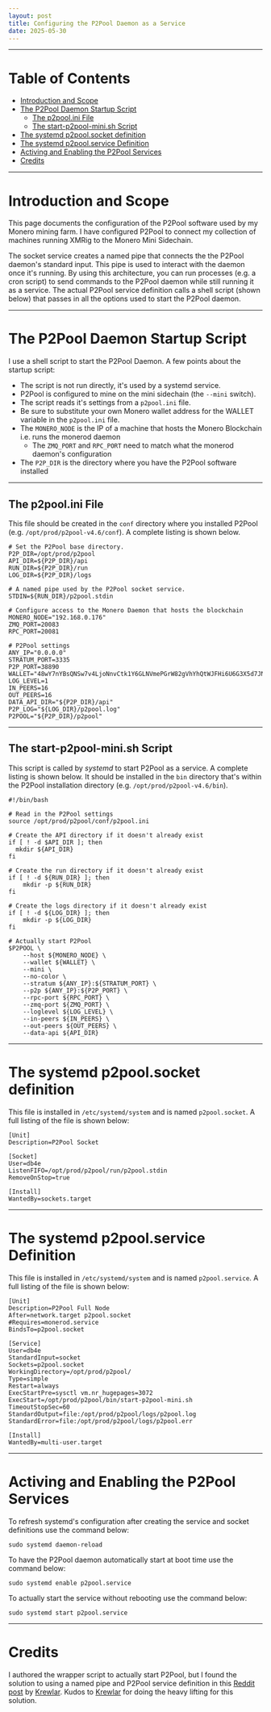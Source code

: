 ```yaml
---
layout: post
title: Configuring the P2Pool Daemon as a Service
date: 2025-05-30
---
```


---

# Table of Contents

* [Introduction and Scope](#introduction-and-scope)
* [The P2Pool Daemon Startup Script](#the-p2pool-daemon-startup-script)
  * [The p2pool.ini File](#the-p2pool.ini-file)
  * [The start-p2pool-mini.sh Script](#the-start-p2pool-mini.sh-script)
* [The systemd p2pool.socket definition](#the-systemd-p2pool.socket-definition)
* [The systemd p2pool.service Definition](#the-systemd-p2pool.service-definition)
* [Activing and Enabling the P2Pool Services](#Activing-and-enabling-the-p2pool-services)
* [Credits](#credits)

---

# Introduction and Scope

This page documents the configuration of the P2Pool software used by my Monero mining farm. I have configured P2Pool to connect my collection of machines running XMRig to the Monero Mini Sidechain.

The socket service creates a named pipe that connects the the P2Pool daemon's standard input. This pipe is used to interact with the daemon once it's running. By using this architecture, you can run processes (e.g. a cron script) to send commands to the P2Pool daemon while still running it as a service. The actual P2Pool service definition calls a shell script (shown below) that passes in all the options used to start the P2Pool daemon.

---

# The P2Pool Daemon Startup Script

I use a shell script to start the P2Pool Daemon. A few points about the startup script:

* The script is not run directly, it's used by a systemd service.
* P2Pool is configured to mine on the mini sidechain (the `--mini` switch).
* The script reads it's settings from a `p2pool.ini` file.
* Be sure to substitute your own Monero wallet address for the WALLET variable in the `p2pool.ini` file.
* The `MONERO_NODE` is the IP of a machine that hosts the Monero Blockchain i.e. runs the monerod daemon
  * The `ZMQ_PORT` and `RPC_PORT` need to match what the monerod daemon's configuration
* The `P2P_DIR` is the directory where you have the P2Pool software installed

---

## The p2pool.ini File

This file should be created in the `conf` directory where you installed P2Pool (e.g. `/opt/prod/p2pool-v4.6/conf`). A complete listing is shown below.

```
# Set the P2Pool base directory.
P2P_DIR=/opt/prod/p2pool
API_DIR=${P2P_DIR}/api
RUN_DIR=${P2P_DIR}/run
LOG_DIR=${P2P_DIR}/logs

# A named pipe used by the P2Pool socket service.
STDIN=${RUN_DIR}/p2pool.stdin

# Configure access to the Monero Daemon that hosts the blockchain
MONERO_NODE="192.168.0.176"
ZMQ_PORT=20083
RPC_PORT=20081

# P2Pool settings
ANY_IP="0.0.0.0"
STRATUM_PORT=3335
P2P_PORT=38890
WALLET="48wY7nYBsQNSw7v4LjoNnvCtk1Y6GLNVmePGrW82gVhYhQtWJFHi6U6G3X5d7JN2ucajU9SeBcijET8ZzKWYwC3z3Y6fDEG"
LOG_LEVEL=1
IN_PEERS=16
OUT_PEERS=16
DATA_API_DIR="${P2P_DIR}/api"
P2P_LOG="${LOG_DIR}/p2pool.log"
P2POOL="${P2P_DIR}/p2pool"
```

---

## The start-p2pool-mini.sh Script

This script is called by *systemd* to start P2Pool as a service. A complete listing is shown below. It should be installed in the `bin` directory that's within the P2Pool installation directory (e.g. `/opt/prod/p2pool-v4.6/bin`).

```
#!/bin/bash

# Read in the P2Pool settings
source /opt/prod/p2pool/conf/p2pool.ini

# Create the API directory if it doesn't already exist
if [ ! -d $API_DIR ]; then
  mkdir ${API_DIR}
fi

# Create the run directory if it doesn't already exist
if [ ! -d ${RUN_DIR} ]; then
	mkdir -p ${RUN_DIR}
fi

# Create the logs directory if it doesn't already exist
if [ ! -d ${LOG_DIR} ]; then
	mkdir -p ${LOG_DIR}
fi

# Actually start P2Pool
$P2POOL \
	--host ${MONERO_NODE} \
	--wallet ${WALLET} \
	--mini \
	--no-color \
	--stratum ${ANY_IP}:${STRATUM_PORT} \
	--p2p ${ANY_IP}:${P2P_PORT} \
	--rpc-port ${RPC_PORT} \
	--zmq-port ${ZMQ_PORT} \
	--loglevel ${LOG_LEVEL} \
	--in-peers ${IN_PEERS} \
	--out-peers ${OUT_PEERS} \
	--data-api ${API_DIR}
```

---

# The systemd p2pool.socket definition

This file is installed in `/etc/systemd/system` and is named `p2pool.socket`. A full listing of the file is shown below:

```
[Unit]
Description=P2Pool Socket

[Socket]
User=db4e
ListenFIFO=/opt/prod/p2pool/run/p2pool.stdin
RemoveOnStop=true

[Install]
WantedBy=sockets.target
```

---

# The systemd p2pool.service Definition

This file is installed in `/etc/systemd/system` and is named `p2pool.service`. A full listing of the file is shown below:

```
[Unit]
Description=P2Pool Full Node
After=network.target p2pool.socket
#Requires=monerod.service
BindsTo=p2pool.socket

[Service]
User=db4e
StandardInput=socket
Sockets=p2pool.socket
WorkingDirectory=/opt/prod/p2pool/
Type=simple
Restart=always
ExecStartPre=sysctl vm.nr_hugepages=3072
ExecStart=/opt/prod/p2pool/bin/start-p2pool-mini.sh
TimeoutStopSec=60
StandardOutput=file:/opt/prod/p2pool/logs/p2pool.log
StandardError=file:/opt/prod/p2pool/logs/p2pool.err

[Install]
WantedBy=multi-user.target
```

---

# Activing and Enabling the P2Pool Services

To refresh systemd's configuration after creating the service and socket definitions use the command below:

```
sudo systemd daemon-reload
```

To have the P2Pool daemon automatically start at boot time use the command below:

```
sudo systemd enable p2pool.service
```

To actually start the service without rebooting use the command below:

```
sudo systemd start p2pool.service
```

---

# Credits

I authored the wrapper script to actually start P2Pool, but I found the solution to using a named pipe and P2Pool service definition in this [Reddit post](https://www.reddit.com/r/MoneroMining/comments/12w28m6/comment/jhffnn8/?utm_source=share&utm_medium=web2x&context=3&rdt=38081) by [Krewlar](https://www.reddit.com/user/krewlar/). Kudos to [Krewlar](https://www.reddit.com/user/krewlar/) for doing the heavy lifting for this solution.

